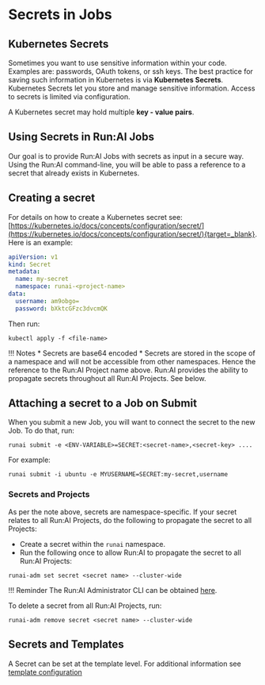 # Secrets in Jobs

## Kubernetes Secrets

Sometimes you want to use sensitive information within your code. Examples are: passwords, OAuth tokens, or ssh keys. The best practice for saving such information in Kubernetes is via __Kubernetes Secrets__. Kubernetes Secrets let you store and manage sensitive information. Access to secrets is limited via configuration.

A Kubernetes secret may hold multiple __key - value pairs__.

## Using Secrets in Run:AI Jobs

Our goal is to provide Run:AI Jobs with secrets as input in a secure way. Using the Run:AI command-line, you will be able to pass a reference to a secret that already exists in Kubernetes. 

## Creating a secret

For details on how to create a Kubernetes secret see: [https://kubernetes.io/docs/concepts/configuration/secret/](https://kubernetes.io/docs/concepts/configuration/secret/){target=_blank}. Here is an example:

``` YAML
apiVersion: v1
kind: Secret
metadata:
  name: my-secret
  namespace: runai-<project-name>
data:
  username: am9obgo=
  password: bXktcGFzc3dvcmQK
```

Then run:
```
kubectl apply -f <file-name>
```

!!! Notes
    * Secrets are base64 encoded
    * Secrets are stored in the scope of a namespace and will not be accessible from other namespaces. Hence the reference to the Run:AI Project name above. Run:AI provides the ability to propagate secrets throughout all Run:AI Projects. See below.

## Attaching a secret to a Job on Submit

When you submit a new Job, you will want to connect the secret to the new Job. To do that, run:

```
runai submit -e <ENV-VARIABLE>=SECRET:<secret-name>,<secret-key> ....
```

For example:

```
runai submit -i ubuntu -e MYUSERNAME=SECRET:my-secret,username
```


### Secrets and Projects

<!-- !!! Important
    The feature described below is not enabled by default in Run:AI cluster installations -->

As per the note above, secrets are namespace-specific. If your secret relates to all Run:AI Projects, do the following to propagate the secret to all Projects:

* Create a secret within the `runai` namespace.
* Run the following once to allow Run:AI to propagate the secret to all Run:AI Projects:

```
runai-adm set secret <secret name> --cluster-wide
```

!!! Reminder
    The Run:AI Administrator CLI can be obtained [here](../Cluster-Setup/cli-admin-install.md).

To delete a secret from all Run:AI Projects, run:

```
runai-adm remove secret <secret name> --cluster-wide
```

## Secrets and Templates

A Secret can be set at the template level. For additional information see [template configuration](template-config.md)